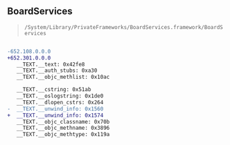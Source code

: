 ## BoardServices

> `/System/Library/PrivateFrameworks/BoardServices.framework/BoardServices`

```diff

-652.108.0.0.0
+652.301.0.0.0
   __TEXT.__text: 0x42fe8
   __TEXT.__auth_stubs: 0xa30
   __TEXT.__objc_methlist: 0x10ac

   __TEXT.__cstring: 0x51ab
   __TEXT.__oslogstring: 0x1de0
   __TEXT.__dlopen_cstrs: 0x264
-  __TEXT.__unwind_info: 0x1560
+  __TEXT.__unwind_info: 0x1574
   __TEXT.__objc_classname: 0x70b
   __TEXT.__objc_methname: 0x3896
   __TEXT.__objc_methtype: 0x119a

```
